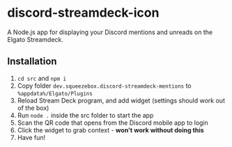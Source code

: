 # discord-streamdeck-icon

A Node.js app for displaying your Discord mentions and unreads on the Elgato Streamdeck.

## Installation
1. `cd src` and `npm i`
2. Copy folder `dev.squeezebox.discord-streamdeck-mentions` to `%appdata%/Elgato/Plugins`
3. Reload Stream Deck program, and add widget (settings should work out of the box)
4. Run `node .` inside the src folder to start the app
5. Scan the QR code that opens from the Discord mobile app to login
5. Click the widget to grab context - **won't work without doing this**
6. Have fun!